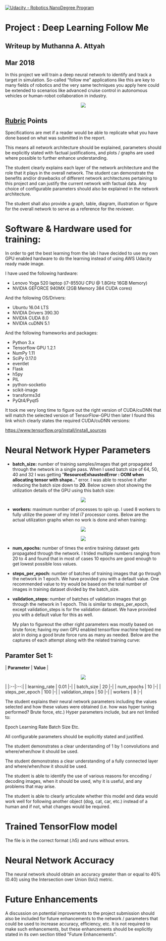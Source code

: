 [![Udacity - Robotics NanoDegree Program](https://s3-us-west-1.amazonaws.com/udacity-robotics/Extra+Images/RoboND_flag.png)](https://www.udacity.com/robotics)

# Project : Deep Learning Follow Me

## Writeup by Muthanna A. Attyah
## Mar 2018

In this project we will train a deep neural network to identify and track a target in simulation. So-called “follow me” applications like this are key to many fields of robotics and the very same techniques you apply here could be extended to scenarios like advanced cruise control in autonomous vehicles or human-robot collaboration in industry.

<p align="center"> <img src="./docs/misc/simulator.png"> </p>



## [Rubric](https://review.udacity.com/#!/rubrics/1155/view) Points


Specifications are met if a reader would be able to replicate what you have done based on what was submitted in the report. 

This means all network architecture should be explained, parameters should be explicitly stated with factual justifications, and plots / graphs are used where possible to further enhance understanding.


The student clearly explains each layer of the network architecture and the role that it plays in the overall network. The student can demonstrate the benefits and/or drawbacks of different network architectures pertaining to this project and can justify the current network with factual data. Any choice of configurable parameters should also be explained in the network architecture.

The student shall also provide a graph, table, diagram, illustration or figure for the overall network to serve as a reference for the reviewer.

# Software & Hardware used for training:

In order to get the best learning from the lab I have decided to use my own GPU enabled hardware to do the learning instead of using AWS Udacity ready made image.

I have used the following hardware:

* Lenovo Yoga 520 laptop (i7-8550U CPU @ 1.8GHz 16GB Memory)
* NVIDIA GEFORCE 940MX (2GB Memory 384 CUDA cores)

And the following OS/Drivers:

* Ubuntu 16.04 LTS
* NVIDIA Drivers 390.30
* NVIDIA CUDA 8.0
* NVIDIA cuDNN 5.1

And the following frameworks and packages:

* Python 3.x
* Tensorflow GPU 1.2.1
* NumPy 1.11
* SciPy 0.17.0
* eventlet 
* Flask
* h5py
* PIL
* python-socketio
* scikit-image
* transforms3d
* PyQt4/Pyqt5

It took me very long time to figure out the right version of CUDA/cuDNN that will match the selected version of TensorFlow-GPU then later I found this link which clearly states the required CUDA/cuDNN versions:

https://www.tensorflow.org/install/install_sources



# Neural Network Hyper Parameters

* **batch_size:** number of training samples/images that get propagated through the network in a single pass. When I used batch size of 64, 50, 40 and 32 I was getting "**ResourceExhaustedError : OOM when allocating tensor with shape..**" error. I was able to resolve it after reducing the batch size down to **20**. Below screen shot showing the utilization details of the GPU using this batch size:
<p align="center"> <img src="./docs/misc/nvidia-smi.png"> </p>

* **workers:** maximum number of processes to spin up. I used 8 workers to fully utilize the power of my Intel i7 processor cores. Below are the actual utilization graphs when no work is done and when training:

<p align="center"> <img src="./docs/misc/cpu_0_workers.png"> </p>
<p align="center"> <img src="./docs/misc/cpu_8_workers.png"> </p>

* **num_epochs:** number of times the entire training dataset gets propagated through the network. I trided multiple numbers ranging from 20 to 4 and found that in most of cases 10 epochs are good enough to get lowest possible loss values.



* **steps_per_epoch:** number of batches of training images that go through the network in 1 epoch. We have provided you with a default value. One recommended value to try would be based on the total number of images in training dataset divided by the batch_size.

* **validation_steps:** number of batches of validation images that go through the network in 1 epoch. This is similar to steps_per_epoch, except validation_steps is for the validation dataset. We have provided you with a default value for this as well.

  My plan to figureout the other right parameters was mostly based on brute force; having my own GPU enabled tensorflow machine helped me alot in doing a good brute force runs as many as needed. Below are the captures of each attempt along with the related training curve:

## Paramter Set 1:
| **Parameter** | **Value** |<p align="center"> <img src="./docs/misc/train_curve_1.png"> </p>|
|:--|:--:|
| learning_rate | 0.01 |-|
| batch_size | 20 |-|
| num_epochs | 10 |-|
| steps_per_epoch | 100 |-|
| validation_steps | 50 |-|
| workers | 8 |-|




The student explains their neural network parameters including the values selected and how these values were obtained (i.e. how was hyper tuning performed? Brute force, etc.) Hyper parameters include, but are not limited to:

Epoch
Learning Rate
Batch Size
Etc.

All configurable parameters should be explicitly stated and justified.

The student demonstrates a clear understanding of 1 by 1 convolutions and where/when/how it should be used.

The student demonstrates a clear understanding of a fully connected layer and where/when/how it should be used.

The student is able to identify the use of various reasons for encoding / decoding images, when it should be used, why it is useful, and any problems that may arise.

The student is able to clearly articulate whether this model and data would work well for following another object (dog, cat, car, etc.) instead of a human and if not, what changes would be required.

# Trained TensorFlow model

The file is in the correct format (.h5) and runs without errors.

# Neural Network Accuracy

The neural network should obtain an accuracy greater than or equal to 40% (0.40) using the Intersection over Union (IoU) metric.

# Future Enhancements

A discussion on potential improvements to the project submission should also be included for future enhancements to the network / parameters that could be used to increase accuracy, efficiency, etc. It is not required to make such enhancements, but these enhancements should be explicitly stated in its own section titled "Future Enhancements".
